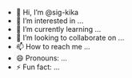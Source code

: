 - 👋 Hi, I’m @sig-kika
- 👀 I’m interested in ...
- 🌱 I’m currently learning ...
- 💞️ I’m looking to collaborate on ...
- 📫 How to reach me ...
- 😄 Pronouns: ...
- ⚡ Fun fact: ...

<!---
sig-kika/sig-kika is a ✨ special ✨ repository because its `README.md` (this file) appears on your GitHub profile.
You can click the Preview link to take a look at your changes.
--->
<!DOCTYPE html>
<html lang="uk">
<head>
    <meta charset="UTF-8">
    <meta name="viewport" content="width=device-width, initial-scale=1.0">
    <title>Обчислення площі трикутника</title>
    <script>
        function calculateArea() {
            const base = parseFloat(document.getElementById("base").value);
            const height = parseFloat(document.getElementById("height").value);
            
            if (isNaN(base) || isNaN(height) || base <= 0 || height <= 0) {
                alert("Будь ласка, введіть коректні значення для основи та висоти!");
                return;
            }
            
            const area = 0.5 * base * height;
            document.getElementById("area").value = area;
        }
    </script>
</head>
<body>
    <h2>Обчислення площі прямокутного трикутника</h2>
    <div>
        <label>Основа: <input type="number" id="base" placeholder="Введіть основу"></label><br><br>
        <label>Висота: <input type="number" id="height" placeholder="Введіть висоту"></label><br><br>
        <button onclick="calculateArea()">Обчислити</button>
    </div>
    <div>
        <label>Площа: <input type="text" id="area" readonly></label>
    </div>
<
  /body>
</html>
